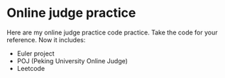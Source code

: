 # Online judge practice
Here are my online judge practice code practice. Take the code for your reference.
Now it includes: 
* Euler project
* POJ (Peking University Online Judge)
* Leetcode
